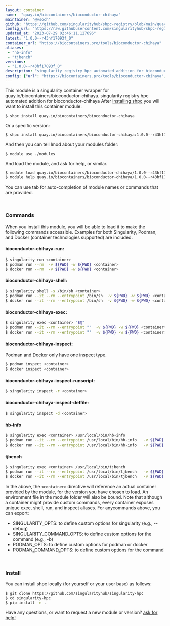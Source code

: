 ```yaml
---
layout: container
name:  "quay.io/biocontainers/bioconductor-chihaya"
maintainer: "@vsoch"
github: "https://github.com/singularityhub/shpc-registry/blob/main/quay.io/biocontainers/bioconductor-chihaya/container.yaml"
config_url: "https://raw.githubusercontent.com/singularityhub/shpc-registry/main/quay.io/biocontainers/bioconductor-chihaya/container.yaml"
updated_at: "2023-07-29 02:46:11.127696"
latest: "1.0.0--r43hf17093f_0"
container_url: "https://biocontainers.pro/tools/bioconductor-chihaya"
aliases:
 - "hb-info"
 - "tjbench"
versions:
 - "1.0.0--r43hf17093f_0"
description: "singularity registry hpc automated addition for bioconductor-chihaya"
config: {"url": "https://biocontainers.pro/tools/bioconductor-chihaya", "maintainer": "@vsoch", "description": "singularity registry hpc automated addition for bioconductor-chihaya", "latest": {"1.0.0--r43hf17093f_0": "sha256:02e3de6626bf00c71a7dd5412ebacaeb662bbeb77110e02728c8e343297e3c14"}, "tags": {"1.0.0--r43hf17093f_0": "sha256:02e3de6626bf00c71a7dd5412ebacaeb662bbeb77110e02728c8e343297e3c14"}, "docker": "quay.io/biocontainers/bioconductor-chihaya", "aliases": {"hb-info": "/usr/local/bin/hb-info", "tjbench": "/usr/local/bin/tjbench"}}
---
```


This module is a singularity container wrapper for quay.io/biocontainers/bioconductor-chihaya.
singularity registry hpc automated addition for bioconductor-chihaya
After [installing shpc](#install) you will want to install this container module:


```bash
$ shpc install quay.io/biocontainers/bioconductor-chihaya
```

Or a specific version:

```bash
$ shpc install quay.io/biocontainers/bioconductor-chihaya:1.0.0--r43hf17093f_0
```

And then you can tell lmod about your modules folder:

```bash
$ module use ./modules
```

And load the module, and ask for help, or similar.

```bash
$ module load quay.io/biocontainers/bioconductor-chihaya/1.0.0--r43hf17093f_0
$ module help quay.io/biocontainers/bioconductor-chihaya/1.0.0--r43hf17093f_0
```

You can use tab for auto-completion of module names or commands that are provided.

<br>

### Commands

When you install this module, you will be able to load it to make the following commands accessible.
Examples for both Singularity, Podman, and Docker (container technologies supported) are included.

#### bioconductor-chihaya-run:

```bash
$ singularity run <container>
$ podman run --rm  -v ${PWD} -w ${PWD} <container>
$ docker run --rm  -v ${PWD} -w ${PWD} <container>
```

#### bioconductor-chihaya-shell:

```bash
$ singularity shell -s /bin/sh <container>
$ podman run --it --rm --entrypoint /bin/sh  -v ${PWD} -w ${PWD} <container>
$ docker run --it --rm --entrypoint /bin/sh  -v ${PWD} -w ${PWD} <container>
```

#### bioconductor-chihaya-exec:

```bash
$ singularity exec <container> "$@"
$ podman run --it --rm --entrypoint ""  -v ${PWD} -w ${PWD} <container> "$@"
$ docker run --it --rm --entrypoint ""  -v ${PWD} -w ${PWD} <container> "$@"
```

#### bioconductor-chihaya-inspect:

Podman and Docker only have one inspect type.

```bash
$ podman inspect <container>
$ docker inspect <container>
```

#### bioconductor-chihaya-inspect-runscript:

```bash
$ singularity inspect -r <container>
```

#### bioconductor-chihaya-inspect-deffile:

```bash
$ singularity inspect -d <container>
```


#### hb-info

```bash
$ singularity exec <container> /usr/local/bin/hb-info
$ podman run --it --rm --entrypoint /usr/local/bin/hb-info   -v ${PWD} -w ${PWD} <container> -c " $@"
$ docker run --it --rm --entrypoint /usr/local/bin/hb-info   -v ${PWD} -w ${PWD} <container> -c " $@"
```


#### tjbench

```bash
$ singularity exec <container> /usr/local/bin/tjbench
$ podman run --it --rm --entrypoint /usr/local/bin/tjbench   -v ${PWD} -w ${PWD} <container> -c " $@"
$ docker run --it --rm --entrypoint /usr/local/bin/tjbench   -v ${PWD} -w ${PWD} <container> -c " $@"
```



In the above, the `<container>` directive will reference an actual container provided
by the module, for the version you have chosen to load. An environment file in the
module folder will also be bound. Note that although a container
might provide custom commands, every container exposes unique exec, shell, run, and
inspect aliases. For anycommands above, you can export:

 - SINGULARITY_OPTS: to define custom options for singularity (e.g., --debug)
 - SINGULARITY_COMMAND_OPTS: to define custom options for the command (e.g., -b)
 - PODMAN_OPTS: to define custom options for podman or docker
 - PODMAN_COMMAND_OPTS: to define custom options for the command

<br>

### Install

You can install shpc locally (for yourself or your user base) as follows:

```bash
$ git clone https://github.com/singularityhub/singularity-hpc
$ cd singularity-hpc
$ pip install -e .
```

Have any questions, or want to request a new module or version? [ask for help!](https://github.com/singularityhub/singularity-hpc/issues)